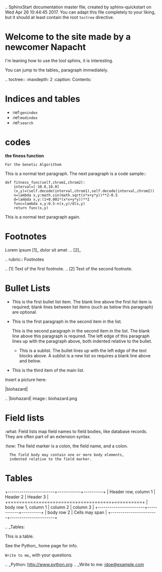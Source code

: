 .. SphinxStart documentation master file, created by
   sphinx-quickstart on Wed Apr 26 10:44:45 2017.
   You can adapt this file completely to your liking, but it should at least
   contain the root `toctree` directive.

Welcome to the site made by a newcomer Napacht
=======================================
I'm leaning how to use the tool sphinx, it is interesting.

You can jump to the tables_ paragraph immediately.

.. toctree::
   :maxdepth: 2
   :caption: Contents:

Indices and tables
==================

* :ref:`genindex` 
* :ref:`modindex` 
* :ref:`search`   

codes
==================
**the finess function**

`For the Genetic Algorithom`

This is a normal text paragraph. The next paragraph is a code sample::
	
	def fitness_func(self,chrom1,chrom2):
	    interval=[-10.0,10.0]
	    (x,y)=(self.decode(interval,chrom1),self.decode(interval,chrom2))
	    n=lambda x,y:math.sin(math.sqrt(x*x+y*y))**2-0.5
	    d=lambda x,y:(1+0.001*(x*x+y*y))**2
	    func=lambda x,y:0.5-n(x,y)/d(x,y)
	    return func(x,y)

This is a normal text paragraph again.

Footnotes
=====================
Lorem ipsum [1]_ dolor sit amet ... [2]_

.. rubric:: Footnotes

.. [1] Text of the first footnote.
.. [2] Text of the second footnote.

Bullet Lists
======================

- This is the first bullet list item.  The blank line above the
  first list item is required; blank lines between list items
  (such as below this paragraph) are optional.

- This is the first paragraph in the second item in the list.

  This is the second paragraph in the second item in the list.
  The blank line above this paragraph is required.  The left edge
  of this paragraph lines up with the paragraph above, both
  indented relative to the bullet.

  - This is a sublist.  The bullet lines up with the left edge of
    the text blocks above.  A sublist is a new list so requires a
    blank line above and below.

- This is the third item of the main list.

Insert a picture here:

|biohazard|

.. |biohazard| image:: biohazard.png

Field lists
===================

:what: Field lists map field names to field bodies, like
       database records.  They are often part of an extension
       syntax.

:how: The field marker is a colon, the field name, and a
      colon.

      The field body may contain one or more body elements,
      indented relative to the field marker.
	  
Tables
===================

+------------------------+------------+----------+
| Header row, column 1   | Header 2   | Header 3 |
+========================+============+==========+
| body row 1, column 1   | column 2   | column 3 |
+------------------------+------------+----------+
| body row 2             | Cells may span        |
+------------------------+-----------------------+

.. _Tables:

This is a table.

See the Python_ home page for info.

`Write to me`_ with your questions.

.. _Python: http://www.python.org
.. _Write to me: jdoe@example.com
